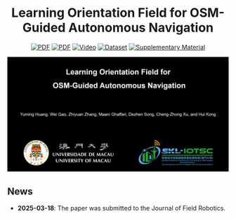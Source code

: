 <div align="center">
  
# Learning Orientation Field for OSM-Guided Autonomous Navigation

<a href="https://"><img src='https://img.shields.io/badge/PDF-IEEE%20Xplore-purple' alt='PDF'></a>
<a href="https://"><img src='https://img.shields.io/badge/PDF-arXiv-lightgreen' alt='PDF'></a>
<a href="https://"><img src='https://img.shields.io/badge/Video-YouTube-blue' alt='Video'></a>
<a href="https://"><img src='https://img.shields.io/badge/Dataset-red' alt='Dataset'></a>
<a href="https://"><img src='https://img.shields.io/badge/Supplementary%20Material-pink' alt='Supplementary Material'></a>

</div>

[![Learning Orientation Field for OSM-Guided Autonomous Navigation](cover.jpg)](https://https://youtu.be/nGqufhbP2NQ "Learning Orientation Field for OSM-Guided Autonomous Navigation")

## News
- **2025-03-18**: The paper was submitted to the Journal of Field Robotics. 

